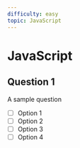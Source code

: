 ```yaml
---
difficulty: easy
topic: JavaScript
---
```


# JavaScript

## Question 1

A sample question

- [ ] Option 1
- [ ] Option 2
- [ ] Option 3
- [ ] Option 4
